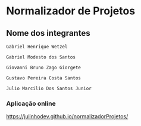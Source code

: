 # Normalizador de Projetos

## Nome dos integrantes 
```
Gabriel Henrique Wetzel
```
```
Gabriel Modesto dos Santos
```
```
Giovanni Bruno Zago Giorgete
```
```
Gustavo Pereira Costa Santos
```
```
Julio Marcilio Dos Santos Junior
```

### Aplicação online
https://julinhodev.github.io/normalizadorProjetos/
